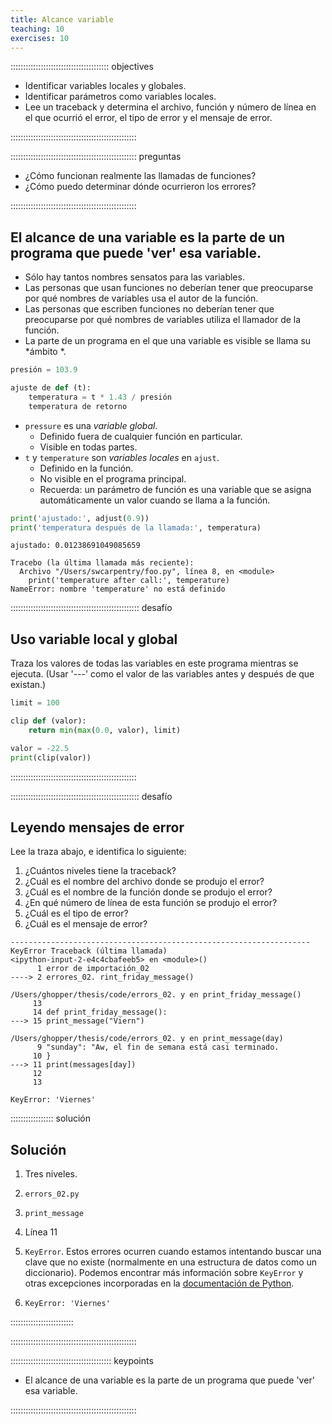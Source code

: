 ```yaml
---
title: Alcance variable
teaching: 10
exercises: 10
---
```


::::::::::::::::::::::::::::::::::::::: objectives

- Identificar variables locales y globales.
- Identificar parámetros como variables locales.
- Lee un traceback y determina el archivo, función y número de línea en el que ocurrió el error, el tipo de error y el mensaje de error.

::::::::::::::::::::::::::::::::::::::::::::::::::

:::::::::::::::::::::::::::::::::::::::::::::::::: preguntas

- ¿Cómo funcionan realmente las llamadas de funciones?
- ¿Cómo puedo determinar dónde ocurrieron los errores?

::::::::::::::::::::::::::::::::::::::::::::::::::

## El alcance de una variable es la parte de un programa que puede 'ver' esa variable.

- Sólo hay tantos nombres sensatos para las variables.
- Las personas que usan funciones no deberían tener que preocuparse por
  qué nombres de variables usa el autor de la función.
- Las personas que escriben funciones no deberían tener que preocuparse por
  qué nombres de variables utiliza el llamador de la función.
- La parte de un programa en el que una variable es visible se llama su \*ámbito \*.

```python
presión = 103.9

ajuste de def (t):
    temperatura = t * 1.43 / presión
    temperatura de retorno
```

- `pressure` es una _variable global_.
  - Definido fuera de cualquier función en particular.
  - Visible en todas partes.
- `t` y `temperature` son _variables locales_ en `ajust`.
  - Definido en la función.
  - No visible en el programa principal.
  - Recuerda: un parámetro de función es una variable
    que se asigna automáticamente un valor cuando se llama a la función.

```python
print('ajustado:', adjust(0.9))
print('temperatura después de la llamada:', temperatura)
```

```output
ajustado: 0.01238691049085659
```

```error
Tracebo (la última llamada más reciente):
  Archivo "/Users/swcarpentry/foo.py", línea 8, en <module>
    print('temperature after call:', temperature)
NameError: nombre 'temperature' no está definido
```

::::::::::::::::::::::::::::::::::::::::::::::::::: desafío

## Uso variable local y global

Traza los valores de todas las variables en este programa mientras se ejecuta.
(Usar '---' como el valor de las variables antes y después de que existan.)

```python
limit = 100

clip def (valor):
    return min(max(0.0, valor), limit)

valor = -22.5
print(clip(valor))
```

::::::::::::::::::::::::::::::::::::::::::::::::::

::::::::::::::::::::::::::::::::::::::::::::::::::: desafío

## Leyendo mensajes de error

Lee la traza abajo, e identifica lo siguiente:

1. ¿Cuántos niveles tiene la traceback?
2. ¿Cuál es el nombre del archivo donde se produjo el error?
3. ¿Cuál es el nombre de la función donde se produjo el error?
4. ¿En qué número de línea de esta función se produjo el error?
5. ¿Cuál es el tipo de error?
6. ¿Cuál es el mensaje de error?

```error
-------------------------------------------------------------------
KeyError Traceback (última llamada)
<ipython-input-2-e4c4cbafeeb5> en <module>()
      1 error de importación_02
----> 2 errores_02. rint_friday_message()

/Users/ghopper/thesis/code/errors_02. y en print_friday_message()
     13
     14 def print_friday_message():
---> 15 print_message("Viern")

/Users/ghopper/thesis/code/errors_02. y en print_message(day)
      9 "sunday": "Aw, el fin de semana está casi terminado.
     10 }
---> 11 print(messages[day])
     12
     13

KeyError: 'Viernes'
```

::::::::::::::::: solución

## Solución

1. Tres niveles.

2. `errors_02.py`

3. `print_message`

4. Línea 11

5. `KeyError`. Estos errores ocurren cuando estamos intentando buscar una clave que no existe (normalmente en una estructura
   de datos como un diccionario). Podemos encontrar más información sobre `KeyError` y otras excepciones incorporadas
   en la [documentación de Python](https://docs.python.org/3/library/exceptions.html#KeyError).

6. `KeyError: 'Viernes'`

:::::::::::::::::::::::::

::::::::::::::::::::::::::::::::::::::::::::::::::

:::::::::::::::::::::::::::::::::::::::: keypoints

- El alcance de una variable es la parte de un programa que puede 'ver' esa variable.

::::::::::::::::::::::::::::::::::::::::::::::::::
